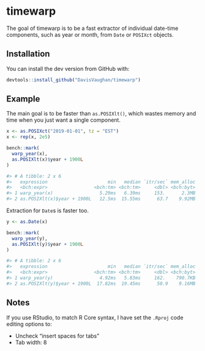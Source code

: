 
<!-- README.md is generated from README.Rmd. Please edit that file -->

# timewarp

<!-- badges: start -->

<!-- badges: end -->

The goal of timewarp is to be a fast extractor of individual date-time
components, such as year or month, from `Date` or `POSIXct` objects.

## Installation

You can install the dev version from GitHub with:

``` r
devtools::install_github("DavisVaughan/timewarp")
```

## Example

The main goal is to be faster than `as.POSIXlt()`, which wastes memory
and time when you just want a single component.

``` r
x <- as.POSIXct("2019-01-01", tz = "EST")
x <- rep(x, 2e5)

bench::mark(
  warp_year(x),
  as.POSIXlt(x)$year + 1900L
)
```

``` r
#> # A tibble: 2 x 6
#>   expression                      min   median `itr/sec` mem_alloc `gc/sec`
#>   <bch:expr>                 <bch:tm> <bch:tm>     <dbl> <bch:byt>    <dbl>
#> 1 warp_year(x)                 5.29ms   6.39ms     153.      2.3MB     2.07
#> 2 as.POSIXlt(x)$year + 1900L   12.5ms  15.55ms      63.7    9.92MB    20.3
```

Extraction for `Date`s is faster too.

``` r
y <- as.Date(x)

bench::mark(
  warp_year(y),
  as.POSIXlt(y)$year + 1900L
)
```

``` r
#> # A tibble: 2 x 6
#>   expression                      min   median `itr/sec` mem_alloc `gc/sec`
#>   <bch:expr>                 <bch:tm> <bch:tm>     <dbl> <bch:byt>    <dbl>
#> 1 warp_year(y)                 4.92ms   5.83ms     162.    790.7KB     2.08
#> 2 as.POSIXlt(y)$year + 1900L  17.82ms  19.45ms      50.9    9.16MB    12.7
```

## Notes

If you use RStudio, to match R Core syntax, I have set the `.Rproj` code
editing options to:

  - Uncheck “insert spaces for tabs”
  - Tab width: 8
